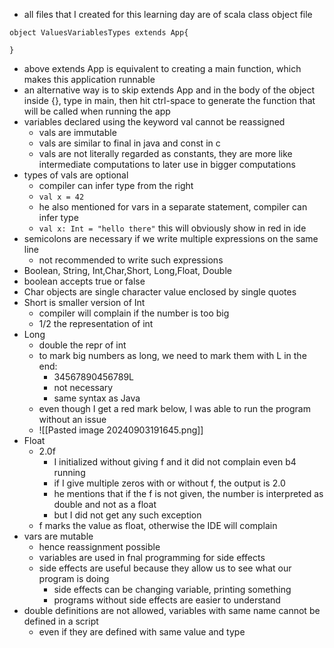 - all files that I created for this learning day are of scala class object file
```
object ValuesVariablesTypes extends App{

}
```
- above extends App is equivalent to creating a main function, which makes this application runnable
- an alternative way is to skip extends App and in the body of the object inside {}, type in main, then hit ctrl-space to generate the function that will be called when running the app
- variables declared using the keyword val cannot be reassigned
	- vals are immutable
	- vals are similar to final in java and const in c
	- vals are not literally regarded as constants, they are more like intermediate computations to later use in bigger computations
- types of vals are optional
	- compiler can infer type from the right
	- `val x = 42`
	- he also mentioned for vars in a separate statement, compiler can infer type
	- `val x: Int = "hello there"` this will obviously show in red in ide
- semicolons are necessary if we write multiple expressions on the same line
	- not recommended to write such expressions
- Boolean, String, Int,Char,Short, Long,Float, Double
- boolean accepts true or false
- Char objects are single character value enclosed by single quotes
- Short is smaller version of Int
	- compiler will complain if the number is too big
	- 1/2 the representation of int
- Long
	- double the repr of int
	- to mark big numbers as long, we need to mark them with L in the end:
		- 34567890456789L
		- not necessary
		- same syntax as Java
	- even though I get a red mark below, I was able to run the program without an issue
	- ![[Pasted image 20240903191645.png]]
- Float
	- 2.0f
		- I initialized without giving f and it did not complain even b4 running
		- if I give multiple zeros with or without f, the output is 2.0
		- he mentions that if the f is not given, the number is interpreted as double and not as a float
		- but I did not get any such exception
	- f marks the value as float, otherwise the IDE will complain
- vars are mutable
	- hence reassignment possible
	- variables are used in fnal programming for side effects
	- side effects are useful because they allow us to see what our program is doing
		- side effects can be changing variable, printing something
		- programs without side effects are easier to understand
- double definitions are not allowed, variables with same name cannot be defined in a script
	- even if they are defined with same value and type